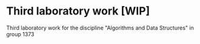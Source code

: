 # Third laboratory work [WIP]
Third laboratory work for the discipline "Algorithms and Data Structures" in group 1373
